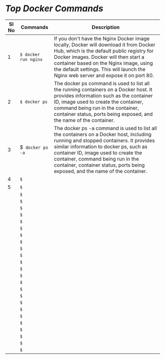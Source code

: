 # *Top Docker Commands*

Sl No| Commands | Description |
|----|----------|-------------|
|1| `$ docker run nginx`| If you don't have the Nginx Docker image locally, Docker will download it from Docker Hub, which is the default public registry for Docker images. Docker will then start a container based on the Nginx image, using the default settings. This will launch the Nginx web server and expose it on port 80.|
|2| `$ docker ps` | The docker ps command is used to list all the running containers on a Docker host. It provides information such as the container ID, image used to create the container, command being run in the container, container status, ports being exposed, and the name of the container.|
|3| $` docker ps -a` | The docker ps -a command is used to list all the containers on a Docker host, including running and stopped containers. It provides similar information to docker ps, such as container ID, image used to create the container, command being run in the container, container status, ports being exposed, and the name of the container.|
|4|`$`||
|5|`$`||
||`$`||
||`$`||
||`$`||
||`$`||
||`$`||
||`$`||
||`$`||
||`$`||
||`$`||
||`$`||
||`$`||
||`$`||
||`$`||
||`$`||
||`$`||
||`$`||
||`$`||
||`$`||
||`$`||
||`$`||
||`$`||
||`$`||
||`$`||
||`$`||
